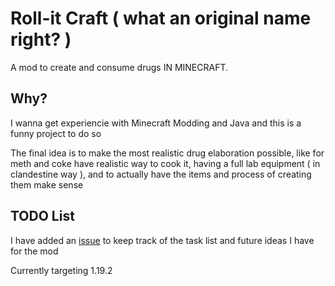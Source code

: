 # Roll-it Craft ( what an original name right? )
A mod to create and consume drugs IN MINECRAFT.

## Why?
I wanna get experiencie with Minecraft Modding and Java and this is a funny project to do so

The final idea is to make the most realistic drug elaboration possible, like for meth and coke have realistic way to cook it, 
having a full lab equipment ( in clandestine way ), and to actually have the items and process of creating them make sense

## TODO List
I have added an [issue](https://github.com/Klairm/Roll-It-Craft/issues/5)  to keep track of the task list and future ideas I have for the mod

Currently targeting 1.19.2
